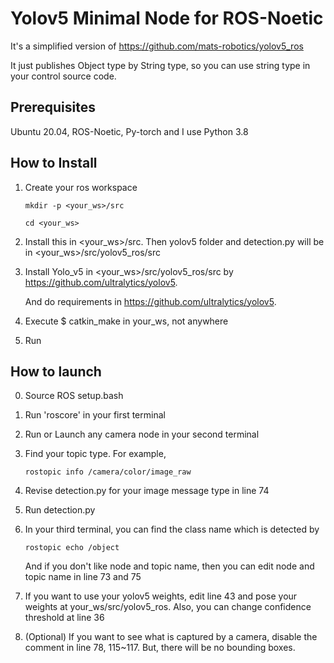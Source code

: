 # Yolov5 Minimal Node for ROS-Noetic
It's a simplified version of https://github.com/mats-robotics/yolov5_ros

It just publishes Object type by String type, so you can use string type in your control source code. 

## Prerequisites
Ubuntu 20.04, ROS-Noetic, Py-torch
and I use Python 3.8

## How to Install
1. Create your ros workspace
    ```
    mkdir -p <your_ws>/src
    
    cd <your_ws>
    ```
    
2. Install this in <your_ws>/src. Then yolov5 folder and detection.py will be in <your_ws>/src/yolov5_ros/src
3. Install Yolo_v5 in <your_ws>/src/yolov5_ros/src by https://github.com/ultralytics/yolov5.

   And do requirements in https://github.com/ultralytics/yolov5.
4. Execute $ catkin_make in your_ws, not anywhere
5. Run

## How to launch
0. Source ROS setup.bash
1. Run 'roscore' in your first terminal
2. Run or Launch any camera node in your second terminal
3. Find your topic type. For example,
    ```
    rostopic info /camera/color/image_raw
    ```
    
4. Revise detection.py for your image message type in line 74
5. Run detection.py
6. In your third terminal, you can find the class name which is detected by
    ```
    rostopic echo /object
    ```
    
   And if you don't like node and topic name, then you can edit node and topic name in line 73 and 75
7. If you want to use your yolov5 weights, edit line 43 and pose your weights at your_ws/src/yolov5_ros. Also, you can change confidence threshold at line 36
8. (Optional) If you want to see what is captured by a camera, disable the comment in line 78, 115~117. But, there will be no bounding boxes. 
